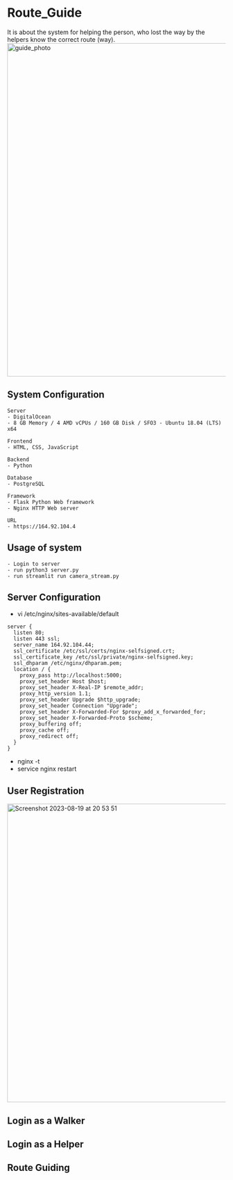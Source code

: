 # Route_Guide
It is about the system for helping the person, who lost the way by the helpers know the correct route (way).
<img width="766" alt="guide_photo" src="https://github.com/upc-hub/Route_Guide/assets/79504426/00724fdc-ebc8-4849-9d1d-1e77bd03e5c3">
## System Configuration
```
Server
- DigitalOcean
- 8 GB Memory / 4 AMD vCPUs / 160 GB Disk / SFO3 - Ubuntu 18.04 (LTS) x64

Frontend
- HTML, CSS, JavaScript

Backend
- Python

Database
- PostgreSQL

Framework
- Flask Python Web framework
- Nginx HTTP Web server

URL
- https://164.92.104.4
```

## Usage of system
```
- Login to server
- run python3 server.py
- run streamlit run camera_stream.py
```

## Server Configuration
- vi /etc/nginx/sites-available/default
```
server {
  listen 80;
  listen 443 ssl;
  server_name 164.92.104.44;
  ssl_certificate /etc/ssl/certs/nginx-selfsigned.crt;  
  ssl_certificate_key /etc/ssl/private/nginx-selfsigned.key;
  ssl_dhparam /etc/nginx/dhparam.pem;
  location / {
    proxy_pass http://localhost:5000;        
    proxy_set_header Host $host;
    proxy_set_header X-Real-IP $remote_addr;
    proxy_http_version 1.1;
    proxy_set_header Upgrade $http_upgrade;
    proxy_set_header Connection "Upgrade";
    proxy_set_header X-Forwarded-For $proxy_add_x_forwarded_for;
    proxy_set_header X-Forwarded-Proto $scheme;
    proxy_buffering off;
    proxy_cache off;
    proxy_redirect off;
  }
}
```
- nginx -t
- service nginx restart
## User Registration
<img width="686" alt="Screenshot 2023-08-19 at 20 53 51" src="https://github.com/upc-hub/Route_Guide/assets/79504426/fda8d128-07d6-4039-8c15-1d48800c10da">

## Login as a Walker

## Login as a Helper

## Route Guiding
